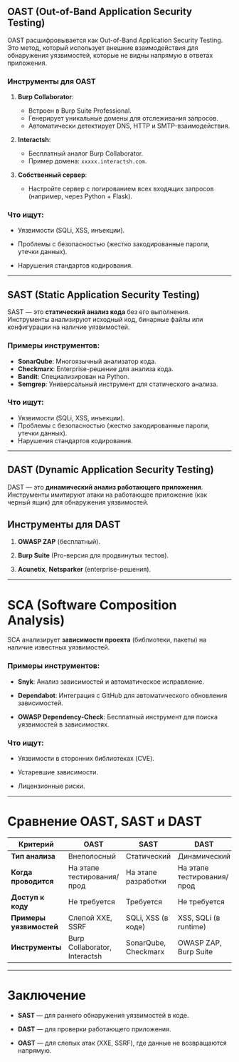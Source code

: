 
## **OAST (Out-of-Band Application Security Testing)**

OAST расшифровывается как Out-of-Band Application Security Testing. Это метод, который использует внешние взаимодействия для обнаружения уязвимостей, которые не видны напрямую в ответах приложения.

### **Инструменты для OAST**

1. **Burp Collaborator**:
    - Встроен в Burp Suite Professional.
    - Генерирует уникальные домены для отслеживания запросов.
    - Автоматически детектирует DNS, HTTP и SMTP-взаимодействия.
    
2. **Interactsh**:
    - Бесплатный аналог Burp Collaborator.
    - Пример домена: `xxxxx.interactsh.com`.
    
3. **Собственный сервер**:
    - Настройте сервер с логированием всех входящих запросов (например, через Python + Flask).

### **Что ищут:**

- Уязвимости (SQLi, XSS, инъекции).
    
- Проблемы с безопасностью (жестко закодированные пароли, утечки данных).
    
- Нарушения стандартов кодирования.


----

## **SAST (Static Application Security Testing)**

SAST — это **статический анализ кода** без его выполнения. Инструменты анализируют исходный код, бинарные файлы или конфигурации на наличие уязвимостей.

### **Примеры инструментов:**

- **SonarQube**: Многоязычный анализатор кода.
- **Checkmarx**: Enterprise-решение для анализа кода.
- **Bandit**: Специализирован на Python.
- **Semgrep**: Универсальный инструмент для статического анализа.

### **Что ищут:**

- Уязвимости (SQLi, XSS, инъекции).
- Проблемы с безопасностью (жестко закодированные пароли, утечки данных).
- Нарушения стандартов кодирования.

----

## **DAST (Dynamic Application Security Testing)**

DAST — это **динамический анализ работающего приложения**. Инструменты имитируют атаки на работающее приложение (как черный ящик) для обнаружения уязвимостей.

## Инструменты для DAST

1. **OWASP ZAP** (бесплатный).
    
2. **Burp Suite** (Pro-версия для продвинутых тестов).
    
3. **Acunetix**, **Netsparker** (enterprise-решения).

----
# **SCA (Software Composition Analysis)**

SCA анализирует **зависимости проекта** (библиотеки, пакеты) на наличие известных уязвимостей.

### **Примеры инструментов:**

- **Snyk**: Анализ зависимостей и автоматическое исправление.
    
- **Dependabot**: Интеграция с GitHub для автоматического обновления зависимостей.
    
- **OWASP Dependency-Check**: Бесплатный инструмент для поиска уязвимостей в зависимостях.
    

### **Что ищут:**

- Уязвимости в сторонних библиотеках (CVE).
    
- Устаревшие зависимости.
    
- Лицензионные риски.

----
# **Сравнение OAST, SAST и DAST**

| **Критерий**            | **OAST**                      | **SAST**             | **DAST**                   |
| ----------------------- | ----------------------------- | -------------------- | -------------------------- |
| **Тип анализа**         | Внеполосный                   | Статический          | Динамический               |
| **Когда проводится**    | На этапе тестирования/прод    | На этапе разработки  | На этапе тестирования/прод |
| **Доступ к коду**       | Не требуется                  | Требуется            | Не требуется               |
| **Примеры уязвимостей** | Слепой XXE, SSRF              | SQLi, XSS (в коде)   | XSS, SQLi (в runtime)      |
| **Инструменты**         | Burp Collaborator, Interactsh | SonarQube, Checkmarx | OWASP ZAP, Burp Suite      |

---

# **Заключение**

- **SAST** — для раннего обнаружения уязвимостей в коде.
    
- **DAST** — для проверки работающего приложения.
    
- **OAST** — для слепых атак (XXE, SSRF), где данные не возвращаются напрямую.